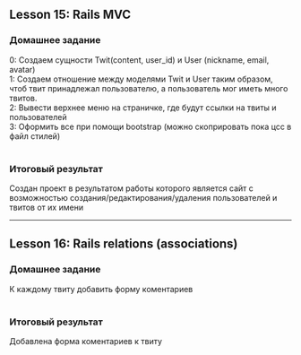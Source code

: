 ## Lesson 15: Rails MVC
### Домашнее задание

0: Создаем сущности Twit(content, user_id) и User (nickname, email, avatar)
<br>
1: Cоздаем отношение между моделями Twit и User таким образом, чтоб твит принадлежал пользователю, а пользователь мог иметь много твитов.
<br>
2: Вывести верхнее меню на страничке, где будут ссылки на твиты и пользователей
<br>
3: Оформить  все при помощи bootstrap (можно скоприровать пока цсс в файл стилей)
<br><br>
### Итоговый результат
Создан проект в результатом работы которого является сайт с возможностью создания/редактирования/удаления пользователей и твитов от их имени

---

## Lesson 16: Rails relations (associations)
### Домашнее задание

К каждому твиту добавить форму коментариев
<br><br>
### Итоговый результат
Добавлена форма коментариев к твиту